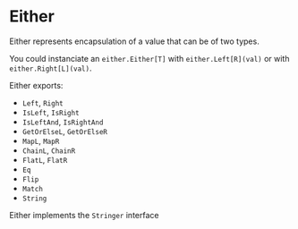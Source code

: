 # Either

Either represents encapsulation of a value that can be of two types.

You could instanciate an `either.Either[T]` with `either.Left[R](val)` or with `either.Right[L](val)`.

Either exports: 
* `Left`, `Right`
* `IsLeft`, `IsRight`
* `IsLeftAnd`,  `IsRightAnd`
* `GetOrElseL`, `GetOrElseR`
* `MapL`, `MapR`
* `ChainL`, `ChainR`
* `FlatL`, `FlatR`
* `Eq`
* `Flip`
* `Match`
* `String`

Either implements the `Stringer` interface
